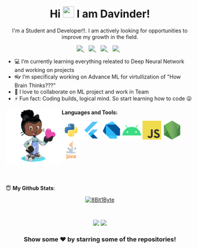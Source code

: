 <H1 align='center'>Hi  <img src="https://raw.githubusercontent.com/MartinHeinz/MartinHeinz/master/wave.gif" width="30px" height="30px"> I am Davinder!</H1>
<p align='center'>I'm a Student and Developer!!. I am actively looking for opportunities to improve my growth in the field.</p>

<p align='center'>
<a href="https://twitter.com/ExplooreX">
  <img src="https://img.shields.io/badge/twitter-%231DA1F2.svg?&style=for-the-badge&logo=twitter&logoColor=white" />
</a>&nbsp;&nbsp;
<a href="mailto:exploorex@gmail.com">
  <img src="https://img.shields.io/badge/email-%23D14836.svg?&style=for-the-badge&logo=gmail&logoColor=white" />
</a>&nbsp;&nbsp;
<a href="https://www.linkedin.com/in/davinder-singh-039829210/">
  <img src="https://img.shields.io/badge/linkedin-%230077B5.svg?&style=for-the-badge&logo=linkedin&logoColor=white" />
</a>&nbsp;&nbsp;
<a href="https://stackoverflow.com/users/14867730/exploore-x/">
  <img src="https://img.shields.io/badge/stackoverflow-yellow?&style=for-the-badge&logo=stackoverflow&logoColor=white" />
</a>&nbsp;&nbsp;
</p>

- 💻 I’m currently learning everything releated to Deep Neural Network and working on projects
- 👓 I’m specificaly working on Advance ML for virtullization of "How Brain Thinks???"
- 🤝 I love to collaborate on ML project and work in Team
- ⚡ Fun fact: Coding builds, logical mind. So start learning how to code 😜


**Languages and Tools:** <img align="left" width="150" height="150" src="https://github.com/8Bit1Byte/8Bit1Byte/blob/master/Images/rotating.gif?raw=true">

<code><img height="50" src="https://raw.githubusercontent.com/github/explore/80688e429a7d4ef2fca1e82350fe8e3517d3494d/topics/python/python.png"></code>
<code><img height="50" src="https://raw.githubusercontent.com/github/explore/80688e429a7d4ef2fca1e82350fe8e3517d3494d/topics/flutter/flutter.png"></code>
<code><img height="50" src="https://raw.githubusercontent.com/github/explore/80688e429a7d4ef2fca1e82350fe8e3517d3494d/topics/dart/dart.png"></code>
<code><img height="50" src="https://raw.githubusercontent.com/github/explore/80688e429a7d4ef2fca1e82350fe8e3517d3494d/topics/android/android.png"></code>
<code><img height="50" src="https://raw.githubusercontent.com/github/explore/80688e429a7d4ef2fca1e82350fe8e3517d3494d/topics/javascript/javascript.png"></code>
<code><img height="50" src="https://raw.githubusercontent.com/github/explore/80688e429a7d4ef2fca1e82350fe8e3517d3494d/topics/nodejs/nodejs.png"></code>
<code><img height="50" src="https://raw.githubusercontent.com/github/explore/80688e429a7d4ef2fca1e82350fe8e3517d3494d/topics/java/java.png"></code>

<br>
<br>
<br>
 <summary> 😇 <b>My Github Stats</b>: </summary>
<p align="center"> <a href="https://github.com/ryo-ma/github-profile-trophy"><img src="https://github-profile-trophy.vercel.app/?username=8Bit1Byte&theme=tokyonight" alt="8Bit1Byte" /></a> </p>
<br>
<p align = "center">
  <img src = "https://github-readme-stats.vercel.app/api?username=8Bit1Byte&show_icons=true&theme=tokyonight&line_height=33">
  <img src = "https://github-readme-stats.vercel.app/api/top-langs/?username=8Bit1Byte&hide=dart,html,css&theme=tokyonight">
</p>

<div align="center">

### Show some ❤️ by starring some of the repositories!

</div>
